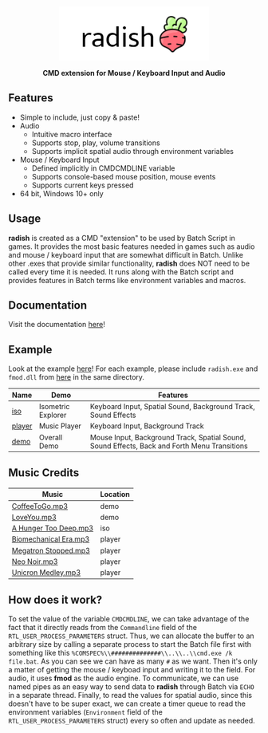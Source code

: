 <p align="center">
  <img src="img/radish.png">
</p>
<p align="center">
  <b>CMD extension for Mouse / Keyboard Input and Audio</b>
</p>

## Features

* Simple to include, just copy & paste!
* Audio
    * Intuitive macro interface
    * Supports stop, play, volume transitions
    * Supports implicit spatial audio through environment variables
* Mouse / Keyboard Input
    * Defined implicitly in CMDCMDLINE variable
    * Supports console-based mouse position, mouse events
    * Supports current keys pressed
* 64 bit, Windows 10+ only

## Usage

**radish** is created as a CMD "extension" to be used by Batch Script in games. It provides the most basic features needed in games such as audio and mouse / keyboard input that are somewhat difficult in Batch. Unlike other .exes that provide similar functionality, **radish** does NOT need to be called every time it is needed. It runs along with the Batch script and provides features in Batch terms like environment variables and macros.

## Documentation
Visit the documentation [here](doc/README.md)!

## Example
Look at the example [here](ex)! For each example, please include ```radish.exe``` and ```fmod.dll``` from [here](bin) in the same directory.

| Name  | Demo |Features |
| ------------- | ------------- | ------------- |
| [iso](ex/iso)  | Isometric Explorer  | Keyboard Input, Spatial Sound, Background Track, Sound Effects |
| [player](ex/player)  | Music Player  | Keyboard Input, Background Track |
| [demo](ex/demo)  | Overall Demo  | Mouse Input, Background Track, Spatial Sound, Sound Effects, Back and Forth Menu Transitions |

## Music Credits

| Music  | Location |
| ------------- | ------------- |
| [CoffeeToGo.mp3](https://www.youtube.com/watch?v=dqYQt-bmz_Y&ab_channel=FrederickViner)  | demo |
| [LoveYou.mp3](https://www.youtube.com/watch?v=7gYG95NG1YA&ab_channel=Seycara)  | demo |
| [A Hunger Too Deep.mp3](https://www.youtube.com/watch?v=-h3ym3d5waA&ab_channel=AtriumCarceri-Topic)  | iso |
| [Biomechanical Era.mp3](https://www.youtube.com/watch?v=S_j2lWmQs6s&ab_channel=DeathSelektor)  | player |
| [Megatron Stopped.mp3](https://www.youtube.com/watch?v=kG2tAAj0X-4&ab_channel=TFantasImation)  | player |
| [Neo Noir.mp3](https://www.youtube.com/watch?v=S_j2lWmQs6s&ab_channel=DeathSelektor)  | player |
| [Unicron Medley.mp3](https://www.youtube.com/watch?v=g4c-M4MP0GE&ab_channel=TFantasImation)  | player |


## How does it work?
To set the value of the variable ```CMDCMDLINE```, we can take advantage of the fact that it directly reads from the ```Commandline``` field of the ```RTL_USER_PROCESS_PARAMETERS``` struct. Thus, we can allocate the buffer to an arbitrary size by calling a separate process to start the Batch file first with something like this ```%COMSPEC%\\##############\\..\\..\\cmd.exe /k file.bat```. As you can see we can have as many ```#``` as we want. Then it's only a matter of getting the mouse / keyboad input and writing it to the field. For audio, it uses **fmod** as the audio engine. To communicate, we can use named pipes as an easy way to send data to **radish** through Batch via ```ECHO ``` in a separate thread. Finally, to read the values for spatial audio, since this doesn't have to be super exact, we can create a timer queue to read the environment variables (```Environment``` field of the ```RTL_USER_PROCESS_PARAMETERS``` struct) every so often and update as needed.
